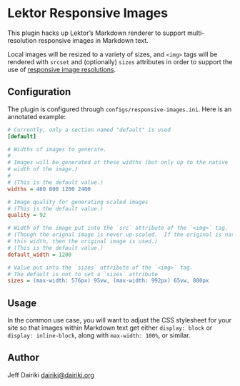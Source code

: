 # Lektor Responsive Images

This plugin hacks up Lektor’s Markdown renderer to support
multi-resolution responsive images in Markdown text.

Local images will be resized to a variety of sizes, and `<img>` tags
will be rendered with `srcset` and (optionally) `sizes` attributes in
order to support the use of [responsive image
resolutions][mdn-responsive-images].


[mdn-responsive-images]: <https://developer.mozilla.org/en-US/docs/Learn/HTML/Multimedia_and_embedding/Responsive_images>
    "MDN: Responsive Images"

## Configuration

The plugin is configured through `configs/responsive-images.ini`.
Here is an annotated example:

```ini
# Currently, only a section named "default" is used
[default]

# Widths of images to generate.
#
# Images will be generated at these widths (but only up to the native
# width of the image.)
#
# (This is the default value.)
widths = 480 800 1200 2400

# Image quality for generating scaled images
# (This is the default value.)
quality = 92

# Width of the image put into the `src` attribute of the `<img>` tag.
# (Though the orignal image is never up-scaled.  If the original is narrower than
# this width, then the original image is used.)
# (This is the default value.)
default_width = 1200

# Value put into the `sizes` attribute of the `<img>` tag.
# The default is not to set a `sizes` attribute
sizes = (max-width: 576px) 95vw, (max-width: 992px) 65vw, 800px
```

## Usage

In the common use case, you will want to adjust the CSS stylesheet for
your site so that images within Markdown text get either `display:
block` or `display: inline-block`, along with `max-width: 100%`, or
similar.

## Author

Jeff Dairiki <dairiki@dairiki.org>










